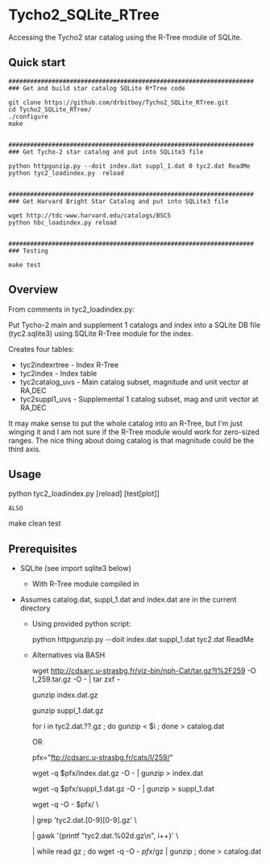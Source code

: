Tycho2_SQLite_RTree
===================

Accessing the Tycho2 star catalog using the R-Tree module of SQLite.


Quick start
----
    
    ####################################################################
    ### Get and build star catalog SQLite R*Tree code

    git clone https://github.com/drbitboy/Tycho2_SQLite_RTree.git
    cd Tycho2_SQLite_RTree/
    ./configure 
    make


    ####################################################################
    ### Get Tycho-2 star catalog and put into SQLite3 file

    python httpgunzip.py --doit index.dat suppl_1.dat 0 tyc2.dat ReadMe
    python tyc2_loadindex.py  reload


    ####################################################################
    ### Get Harvard Bright Star Catalog and put into SQLite3 file

    wget http://tdc-www.harvard.edu/catalogs/BSC5
    python hbc_loadindex.py reload


    ####################################################################
    ### Testing

    make test


Overview
----

From comments in tyc2_loadindex.py:

Put Tycho-2 main and supplement 1 catalogs and index into a SQLite DB
file (tyc2.sqlite3) using SQLite R-Tree module for the index.

Creates four tables:

- tyc2indexrtree  - Index R-Tree
- tyc2index       - Index table
- tyc2catalog_uvs - Main catalog subset, magnitude and unit vector at RA,DEC
- tyc2suppl1_uvs  - Supplemental 1 catalog subset, mag and unit vector at RA,DEC

It may make sense to put the whole catalog into an R-Tree, but I'm just winging it and I am not sure if the R-Tree module would work for zero-sized ranges.
The nice thing about doing catalog is that magnitude could be the third axis.

Usage
----

  python tyc2_loadindex.py [reload] [test[plot]]

    ALSO

  make clean test


Prerequisites
----

- SQLite (see import sqlite3 below)

  - With R-Tree module compiled in

- Assumes catalog.dat, suppl_1.dat and index.dat are in the current
  directory

  - Using provided python script:

      python httpgunzip.py --doit index.dat suppl_1.dat tyc2.dat ReadMe


  - Alternatives via BASH

      wget http://cdsarc.u-strasbg.fr/viz-bin/nph-Cat/tar.gz?I%2F259 -O I_259.tar.gz -O - | tar zxf -

      gunzip index.dat.gz

      gunzip suppl_1.dat.gz

      for i in tyc2.dat.??.gz ; do gunzip < $i ; done > catalog.dat

    OR 

      pfx="ftp://cdsarc.u-strasbg.fr/cats/I/259/"

      wget -q $pfx/index.dat.gz -O - | gunzip > index.dat

      wget -q $pfx/suppl_1.dat.gz -O - | gunzip > suppl_1.dat

      wget -q -O - $pfx/ \

      | grep 'tyc2.dat.[0-9][0-9].gz' \

      | gawk '{printf "tyc2.dat.%02d.gz\n", i++}' \

      | while read gz ; do wget -q -O - $pfx/$gz | gunzip ; done > catalog.dat


